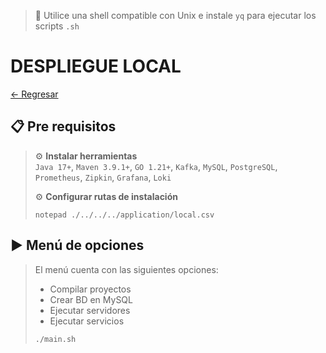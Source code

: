 > 📌 Utilice una shell compatible con Unix e instale `yq` para ejecutar los scripts `.sh`

# DESPLIEGUE LOCAL

[← Regresar](../../../README.md) <br>

## 📋 Pre requisitos
> ⚙️ **Instalar herramientas**<br>
> `Java 17+`, `Maven 3.9.1+`, `GO 1.21+`, `Kafka`, `MySQL`, `PostgreSQL`, `Prometheus`, `Zipkin`, `Grafana`, `Loki`
>
> ⚙️ **Configurar rutas de instalación**
> ```shell script 
> notepad ./../../../application/local.csv
> ```

## ▶️ Menú de opciones
> El menú cuenta con las siguientes opciones:
> - Compilar proyectos
> - Crear BD en MySQL 
> - Ejecutar servidores
> - Ejecutar servicios
> ```shell script 
> ./main.sh
> ```
